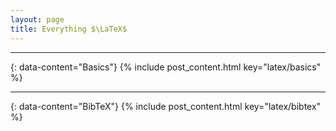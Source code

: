 ```yaml
---
layout: page
title: Everything $\LaTeX$
---
```


---
{: data-content="Basics"}
{% include post_content.html key="latex/basics" %}

---
{: data-content="BibTeX"}
{% include post_content.html key="latex/bibtex" %}

